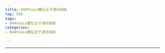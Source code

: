 ```yaml
---
title: 044YouLe魔仙王子游乐BQB
top: 956
tags:
- 044YouLe魔仙王子游乐BQB
categories:
- 044YouLe魔仙王子游乐BQB

---
```


------

<!-- more -->

